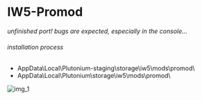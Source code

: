 # IW5-Promod
*unfinished port! bugs are expected, especially in the console...*

###### installation process
* AppData\Local\Plutonium-staging\storage\iw5\mods\promod\
* AppData\Local\Plutonium\storage\iw5\mods\promod\

![img_1](https://i.imgur.com/MreIekX.png)
